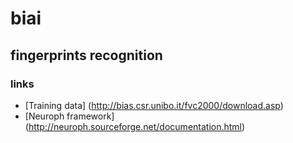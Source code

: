 # biai
## fingerprints recognition

### links
* [Training data] (http://bias.csr.unibo.it/fvc2000/download.asp)
* [Neuroph framework] (http://neuroph.sourceforge.net/documentation.html)
